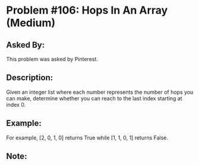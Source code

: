 # Problem #106: Hops In An Array (Medium)

## Asked By:

This problem was asked by Pinterest.

## Description:
 
Given an integer list where each number represents the number of hops you can make, determine whether you can reach to the last index starting at index 0.

## Example:

For example, [2, 0, 1, 0] returns True while [1, 1, 0, 1] returns False.

## Note:
